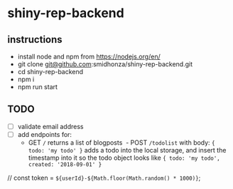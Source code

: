 # shiny-rep-backend

## instructions
- install node and npm from https://nodejs.org/en/
- git clone git@github.com:smidhonza/shiny-rep-backend.git
- cd shiny-rep-backend
- npm i
- npm run start


## TODO
- [ ] validate email address
- [ ] add endpoints for:
  - GET `/` returns a list of blogposts
  - POST `/todolist` with body: `{ todo: 'my todo' }` adds a todo into the local storage, and insert the timestamp into it so the todo object looks like `{ todo: 'my todo', created: '2018-09-01' }`



 // const token = `${userId}-${Math.floor(Math.random() * 1000)}`;
